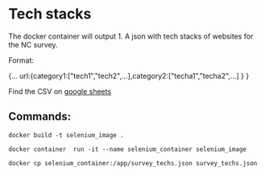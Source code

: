 # Tech stacks

The docker container will output 
    1. A json with tech stacks of websites for the NC survey.  
    
Format:

{... url:{category1:["tech1","tech2",...],category2:["techa1","techa2",...] } }


Find the CSV on [google sheets](https://docs.google.com/spreadsheets/d/1oOBfaKLSQAeOB4V7gwjQYyeOdz6a5IBmkH_Lr2Kzn40/edit?usp=sharing)

## Commands:
```
docker build -t selenium_image .

docker container  run -it --name selenium_container selenium_image

docker cp selenium_container:/app/survey_techs.json survey_techs.json

```
